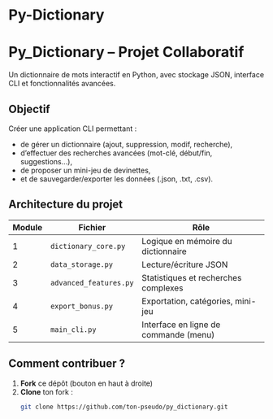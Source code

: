 # Py-Dictionary
#  Py_Dictionary – Projet Collaboratif

Un dictionnaire de mots interactif en Python, avec stockage JSON, interface CLI et fonctionnalités avancées.

##  Objectif

Créer une application CLI permettant :
- de gérer un dictionnaire (ajout, suppression, modif, recherche),
- d’effectuer des recherches avancées (mot-clé, début/fin, suggestions…),
- de proposer un mini-jeu de devinettes,
- et de sauvegarder/exporter les données (.json, .txt, .csv).

##  Architecture du projet

| Module | Fichier | Rôle |
|--------|---------|------|
| 1 | `dictionary_core.py` | Logique en mémoire du dictionnaire |
| 2 | `data_storage.py` | Lecture/écriture JSON |
| 3 | `advanced_features.py` | Statistiques et recherches complexes |
| 4 | `export_bonus.py` | Exportation, catégories, mini-jeu |
| 5 | `main_cli.py` | Interface en ligne de commande (menu) |

## Comment contribuer ?

1. **Fork** ce dépôt (bouton en haut à droite)
2. **Clone** ton fork :
   ```bash
   git clone https://github.com/ton-pseudo/py_dictionary.git
